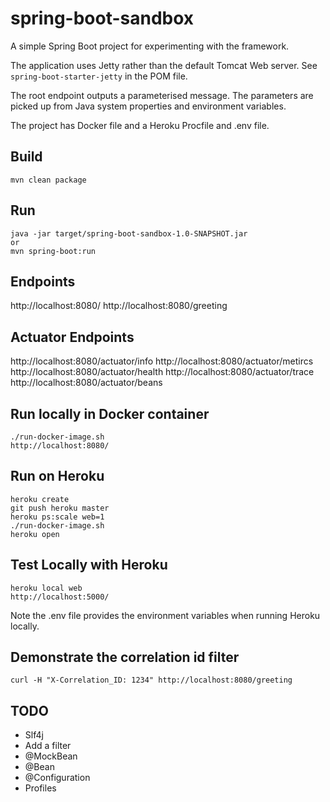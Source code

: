 spring-boot-sandbox
====

A simple Spring Boot project for experimenting with the framework.

The application uses Jetty rather than the default Tomcat Web server. See `spring-boot-starter-jetty` in the POM file.

The root endpoint outputs a parameterised message. The parameters are picked up from Java 
system properties and environment variables.

The project has Docker file and a Heroku Procfile and .env file.

Build
----
```
mvn clean package
```

Run
----
```
java -jar target/spring-boot-sandbox-1.0-SNAPSHOT.jar
or
mvn spring-boot:run
```

Endpoints
----
http://localhost:8080/
http://localhost:8080/greeting


Actuator Endpoints
----
http://localhost:8080/actuator/info
http://localhost:8080/actuator/metircs
http://localhost:8080/actuator/health
http://localhost:8080/actuator/trace
http://localhost:8080/actuator/beans


Run locally in Docker container
----
```
./run-docker-image.sh
http://localhost:8080/
```

Run on Heroku
----
```
heroku create
git push heroku master
heroku ps:scale web=1
./run-docker-image.sh
heroku open
```

Test Locally with Heroku
----
```
heroku local web
http://localhost:5000/
```

Note the .env file provides the environment variables when running Heroku locally.

Demonstrate the correlation id filter
----
```curl -H "X-Correlation_ID: 1234" http://localhost:8080/greeting```

TODO
----

- Slf4j
- Add a filter
- @MockBean
- @Bean
- @Configuration
- Profiles




